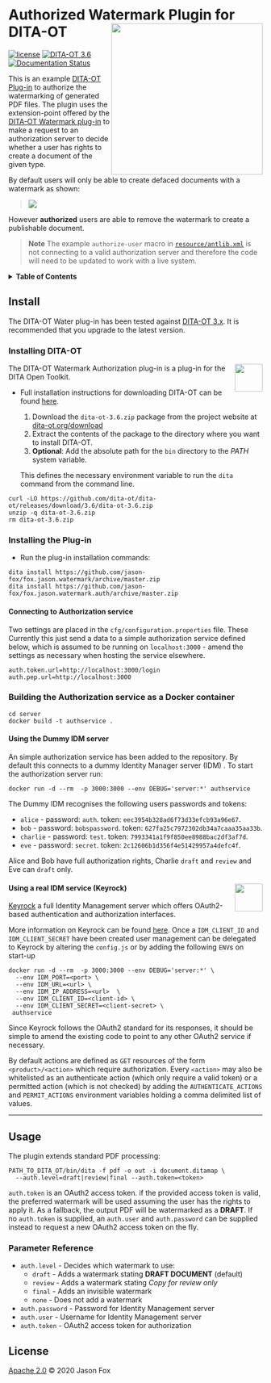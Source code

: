 # **Authorized** Watermark Plugin for DITA-OT [<img src="https://jason-fox.github.io/fox.jason.watermark/watermark.png" align="right" width="300">](http://watermarkdita-ot.rtfd.io/)

[![license](https://img.shields.io/github/license/jason-fox/fox.jason.watermark.auth.svg)](http://www.apache.org/licenses/LICENSE-2.0)
[![DITA-OT 3.6](https://img.shields.io/badge/DITA--OT-3.6-blue.svg)](http://www.dita-ot.org/3.6)
[![Documentation Status](https://readthedocs.org/projects/watermarkdita-ot/badge/?version=latest)](https://watermarkdita-ot.readthedocs.io/en/latest/?badge=latest)

This is an example [DITA-OT Plug-in](https://www.dita-ot.org/plugins) to authorize the watermarking of generated PDF
files. The plugin uses the extension-point offered by the
[DITA-OT Watermark plug-in](https://github.com/jason-fox/fox.jason.watermark) to make a request to an authorization
server to decide whether a user has rights to create a document of the given type.

By default users will only be able to create defaced documents with a watermark as shown:

> ![](https://jason-fox.github.io/fox.jason.watermark/watermark-pdf.png)

However **authorized** users are able to remove the watermark to create a publishable document.

> **Note** The example `authorize-user` macro in [`resource/antlib.xml`](./resource/antlib.xml) is not connecting to a
> valid authorization server and therefore the code will need to be updated to work with a live system.

<details>
<summary><strong>Table of Contents</strong></summary>

-   [Install](#install)
    -   [Installing DITA-OT](#installing-dita-ot)
    -   [Installing the Plug-in](#installing-the-plug-in)
      -   [Connecting to Authorization service](#connecting-to-authorization-service)
    -   [Building the Authorization service as a Docker container](#building-the-authorization-service-as-a-docker-container)
        -   [Using the Dummy IDM server](#using-the-dummy-idm-server)
        -   [Using a real IDM service (Keyrock)](#using-a-real-idm-service-keyrock)
-   [Usage](#usage)
    -   [Parameter Reference](#parameter-reference)
-   [License](#license)

</details>

## Install

The DITA-OT Water plug-in has been tested against [DITA-OT 3.x](http://www.dita-ot.org/download). It is recommended that
you upgrade to the latest version.

### Installing DITA-OT

<a href="https://www.dita-ot.org"><img src="https://www.dita-ot.org/images/dita-ot-logo.svg" align="right" height="55"></a>

The DITA-OT Watermark Authorization plug-in is a plug-in for the DITA Open Toolkit.

-   Full installation instructions for downloading DITA-OT can be found
    [here](https://www.dita-ot.org/3.6/topics/installing-client.html).

    1.  Download the `dita-ot-3.6.zip` package from the project website at
        [dita-ot.org/download](https://www.dita-ot.org/download)
    2.  Extract the contents of the package to the directory where you want to install DITA-OT.
    3.  **Optional**: Add the absolute path for the `bin` directory to the _PATH_ system variable.

    This defines the necessary environment variable to run the `dita` command from the command line.

```console
curl -LO https://github.com/dita-ot/dita-ot/releases/download/3.6/dita-ot-3.6.zip
unzip -q dita-ot-3.6.zip
rm dita-ot-3.6.zip
```

### Installing the Plug-in

-   Run the plug-in installation commands:

```console
dita install https://github.com/jason-fox/fox.jason.watermark/archive/master.zip
dita install https://github.com/jason-fox/fox.jason.watermark.auth/archive/master.zip
```

#### Connecting to Authorization service

Two settings are placed in the `cfg/configuration.properties` file. These Currently this just send a data to a simple
authorization service defined below, which is assumed to be running on `localhost:3000` - amend the settings as
necessary when hosting the service elsewhere.

```text
auth.token.url=http://localhost:3000/login
auth.pep.url=http://localhost:3000
```

### Building the Authorization service as a Docker container

```console
cd server
docker build -t authservice .
```

#### Using the Dummy IDM server

An simple authorization service has been added to the repository. By default this connects to a dummy Identity Manager
server (IDM) . To start the authorization server run:

```console
docker run -d --rm  -p 3000:3000 --env DEBUG='server:*' authservice
```

The Dummy IDM recognises the following users passwords and tokens:

-   `alice` - password: `auth`. token: `eec3954b328ad6f73d33efcb93a96e67`.
-   `bob` - password: `bobspassword`. token: `627fa25c7972302db34a7caaa35aa33b`.
-   `charlie` - password: `test`. token: `7993341a1f9f850ee8988bac2df3af7d`.
-   `eve` - password: `secret`. token: `2c12606b1d356f4e51429957a4defc4f`.

Alice and Bob have full authorization rights, Charlie `draft` and `review` and Eve can `draft` only.

#### Using a real IDM service (Keyrock) <a href="https://fiware-idm.readthedocs.io/"><img src="https://jason-fox.github.io/fox.jason.watermark/Keyrock.png" align="right" height="55"></a>

[Keyrock](https://fiware-idm.readthedocs.io/) a full Identity Management server which offers OAuth2-based authentication
and authorization interfaces.

More information on Keyrock can be found [here](https://github.com/FIWARE/tutorials.Identity-Management). Once a
`IDM_CLIENT_ID` and `IDM_CLIENT_SECRET` have been created user management can be delegated to Keyrock by altering the
`config.js` or by adding the following `ENV`s on start-up

```console
docker run -d --rm  -p 3000:3000 --env DEBUG='server:*' \
  --env IDM_PORT=<port> \
  --env IDM_URL=<url> \
  --env IDM_IP_ADDRESS=<url>  \
  --env IDM_CLIENT_ID=<client-id> \
  --env IDM_CLIENT_SECRET=<client-secret> \
 authservice
```

Since Keyrock follows the OAuth2 standard for its responses, it should be simple to amend the existing code to point to
any other OAuth2 service if necessary.

By default actions are defined as `GET` resources of the form `<product>/<action>` which require authorization. Every
`<action>` may also be whitelisted as an authenticate action (which only require a valid token) or a permitted action
(which is not checked) by adding the `AUTHENTICATE_ACTIONS` and `PERMIT_ACTIONS` environment variables holding a comma
delimited list of values.

---

## Usage

The plugin extends standard PDF processing:

```console
PATH_TO_DITA_OT/bin/dita -f pdf -o out -i document.ditamap \
  --auth.level=draft|review|final --auth.token=<token>
```

`auth.token` is an OAuth2 access token. if the provided access token is valid, the preferred watermark will be used
assuming the user has the rights to apply it. As a fallback, the output PDF will be watermarked as a **DRAFT**. If no
`auth.token` is supplied, an `auth.user` and `auth.password` can be supplied instead to request a new OAuth2 access
token on the fly.

### Parameter Reference

-   `auth.level` - Decides which watermark to use:
    -   `draft` - Adds a watermark stating **DRAFT DOCUMENT** (default)
    -   `review` - Adds a watermark stating _Copy for review only_
    -   `final` - Adds an invisible watermark
    -   `none` - Does not add a watermark
-   `auth.password` - Password for Identity Management server
-   `auth.user` - Username for Identity Management server
-   `auth.token` - OAuth2 access token for authorization

## License

[Apache 2.0](LICENSE) © 2020 Jason Fox
